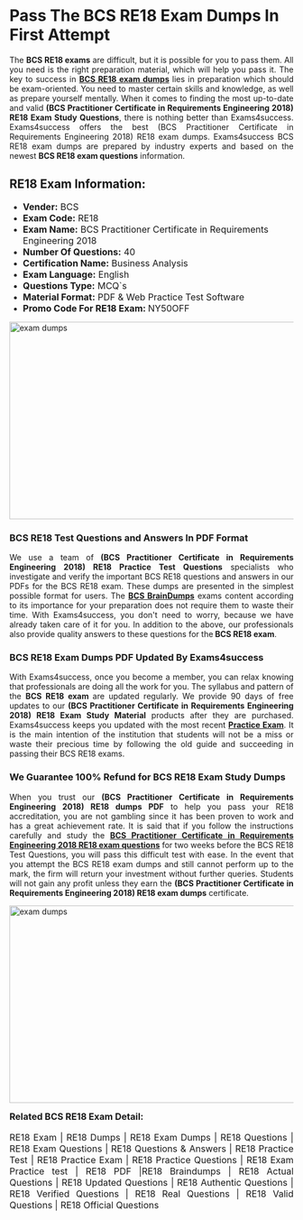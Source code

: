 <h1><strong><strong>Pass The BCS RE18 Exam Dumps In First Attempt</strong></strong></h1> <p style="text-align:justify">The <strong>BCS RE18 exams</strong> are difficult, but it is possible for you to pass them. All you need is the right preparation material, which will help you pass it. The key to success in <a href="https://www.exams4success.com/bcs/re18-pdf-exam-dumps"><strong>BCS RE18 exam dumps</strong></a> lies in preparation which should be exam-oriented. You need to master certain skills and knowledge, as well as prepare yourself mentally. When it comes to finding the most up-to-date and valid <strong>(BCS Practitioner Certificate in Requirements Engineering 2018) RE18 Exam Study Questions</strong>, there is nothing better than Exams4success. Exams4success offers the best (BCS Practitioner Certificate in Requirements Engineering 2018) RE18 exam dumps. Exams4success BCS RE18 exam dumps are prepared by industry experts and based on the newest <strong>BCS RE18 exam questions</strong> information.</p> <h2><strong><strong>RE18 Exam Information:</strong></strong></h2> <ul> <li><span style="font-size:16px"><strong>Vender:</strong> BCS</span></li> <li><span style="font-size:16px"><strong>Exam Code:</strong> RE18</span></li> <li><span style="font-size:16px"><strong>Exam Name:</strong> BCS Practitioner Certificate in Requirements Engineering 2018</span></li> <li><span style="font-size:16px"><strong>Number Of Questions:</strong> 40</span></li> <li><span style="font-size:16px"><strong>Certification Name:</strong> Business Analysis</span></li> <li><span style="font-size:16px"><strong>Exam Language:</strong> English</span></li> <li><span style="font-size:16px"><strong>Questions Type:</strong> MCQ`s</span></li> <li><span style="font-size:16px"><strong>Material Format:</strong> PDF & Web Practice Test Software</span></li> <li><span style="font-size:16px"><strong>Promo Code For RE18 Exam: </strong>NY50OFF</span></li> </ul> <p><a href="https://www.exams4success.com/bcs/re18-pdf-exam-dumps" rel="no-follow"><img alt="exam dumps" src="https://www.certcollections.com/uploads/content/infrist1.png" style="height:350px; width:750px" /></a></p> <h3><strong>BCS RE18 Test Questions and Answers In PDF Format</strong></h3> <p style="text-align:justify">We use a team of <strong>(BCS Practitioner Certificate in Requirements Engineering 2018) RE18 Practice Test Questions</strong> specialists who investigate and verify the important BCS RE18 questions and answers in our PDFs for the BCS RE18 exam. These dumps are presented in the simplest possible format for users. The <a href="https://www.exams4success.com/bcs-exam-dumps"><strong>BCS BrainDumps</strong></a> exams content according to its importance for your preparation does not require them to waste their time. With Exams4success, you don't need to worry, because we have already taken care of it for you. In addition to the above, our professionals also provide quality answers to these questions for the<strong> BCS RE18 exam</strong>.</p> <h3><strong> BCS RE18 Exam Dumps PDF Updated By Exams4success</strong></h3> <p style="text-align:justify">With Exams4success, once you become a member, you can relax knowing that professionals are doing all the work for you. The syllabus and pattern of the <strong>BCS RE18 exam </strong>are updated regularly. We provide 90 days of free updates to our <strong>(BCS Practitioner Certificate in Requirements Engineering 2018) RE18 Exam Study Material</strong> products after they are purchased. Exams4success keeps you updated with the most recent <a href="https://www.exams4success.com/"><strong>Practice Exam</strong></a>. It is the main intention of the institution that students will not be a miss or waste their precious time by following the old guide and succeeding in passing their BCS RE18 exams.</p> <h3 style="text-align:justify"><strong>We Guarantee 100% Refund for BCS RE18 Exam Study Dumps</strong></h3> <p style="text-align:justify">When you trust our <strong>(BCS Practitioner Certificate in Requirements Engineering 2018) RE18 dumps PDF</strong> to help you pass your RE18 accreditation, you are not gambling since it has been proven to work and has a great achievement rate. It is said that if you follow the instructions carefully and study the <a href="https://www.exams4success.com/bcs/re18-pdf-exam-dumps"><strong>BCS Practitioner Certificate in Requirements Engineering 2018 RE18 exam questions</strong></a> for two weeks before the BCS RE18 Test Questions, you will pass this difficult test with ease. In the event that you attempt the BCS RE18 exam dumps and still cannot perform up to the mark, the firm will return your investment without further queries. Students will not gain any profit unless they earn the <strong>(BCS Practitioner Certificate in Requirements Engineering 2018) RE18 exam dumps</strong> certificate.</p> <p style="text-align:justify"><a href="https://www.exams4success.com/bcs/re18-pdf-exam-dumps" rel="no-follow"><img alt="exam dumps" src="https://www.certcollections.com/uploads/content/free_demo1.png" style="height:350px; width:750px" /></a></p> <p style="text-align:justify"><span style="font-size:16px"><strong>Related BCS RE18 Exam Detail:</strong></span><br /> <br /> <span style="font-size:16px">RE18 Exam | RE18 Dumps | RE18 Exam Dumps | RE18 Questions | RE18 Exam Questions | RE18 Questions & Answers | RE18 Practice Test | RE18 Practice Exam | RE18 Practice Questions | RE18 Exam Practice test | RE18 PDF |RE18 Braindumps | RE18 Actual Questions | RE18 Updated Questions | RE18 Authentic Questions | RE18 Verified Questions | RE18 Real Questions | RE18 Valid Questions | RE18 Official Questions</span></p>
